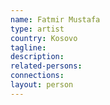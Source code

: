 ```yaml
---
name: Fatmir Mustafa
type: artist
country: Kosovo
tagline:
description:
related-persons:
connections:
layout: person
---
```

